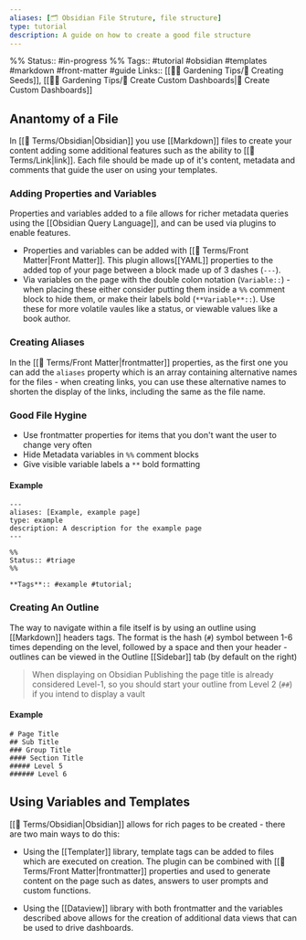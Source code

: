 ```yaml
---
aliases: [🗂 Obsidian File Struture, file structure]
type: tutorial
description: A guide on how to create a good file structure
---
```

%%
Status:: #in-progress 
%%
Tags:: #tutorial #obsidian #templates #markdown #front-matter #guide
Links:: [[👩‍🌾 Gardening Tips/🌱 Creating Seeds]], [[👩‍🌾 Gardening Tips/🎯 Create Custom Dashboards|🎯 Create Custom Dashboards]]

## Anantomy of a File

In [[📇 Terms/Obsidian|Obsidian]] you use [[Markdown]] files to create your content adding some additional features such as the ability to [[📇 Terms/Link|link]].  Each file should be made up of it's content, metadata and comments that guide the user on using your templates.

### Adding Properties and Variables

Properties and variables added to a file allows for richer metadata queries using the [[Obsidian Query Language]], and can be used via plugins to enable features.

- Properties and variables can be added with [[📇 Terms/Front Matter|Front Matter]]. This plugin allows[[YAML]] properties to the added top of your page between a block made up of 3 dashes (`---`).
- Via variables on the page with the double colon notation (`Variable::`) - when placing these either consider putting them inside a `%%` comment block to hide them, or make their labels bold (`**Variable**::`). Use these for more volatile vaules like a status, or viewable values like a book author.

### Creating Aliases

In the [[📇 Terms/Front Matter|frontmatter]] properties, as the first one you can add the `aliases` property which is an array containing alternative names for the files - when creating links, you can use these alternative names to shorten the display of the links, including the same as the file name.

### Good File Hygine

- Use frontmatter properties for items that you don't want the user to change very often
- Hide Metadata variables in `%%` comment blocks
- Give visible variable labels a `**` bold formatting

#### Example
```
---
aliases: [Example, example page]
type: example
description: A description for the example page
---

%%
Status:: #triage
%%

**Tags**:: #example #tutorial;
```

### Creating An Outline

The way to navigate within a file itself is by using an outline using [[Markdown]] headers tags.  The format is the hash (`#`) symbol between 1-6 times depending on the level, followed by a space and then your header - outlines can be viewed in the Outline [[Sidebar]] tab (by default on the right)

> When displaying on Obsidian Publishing the page title is already considered Level-1, so you should start your outline from Level 2 (`##`) if you intend to display a vault

#### Example

```
# Page Title
## Sub Title
### Group Title
#### Section Title
##### Level 5
###### Level 6
```

## Using Variables and Templates

[[📇 Terms/Obsidian|Obsidian]] allows for rich pages to be created - there are two main ways to do this:

- Using the [[Templater]] library, template tags can be added to files which are executed on creation. The plugin can be combined with [[📇 Terms/Front Matter|frontmatter]] properties and used to generate content on the page such as dates, answers to user prompts and custom functions.

- Using the [[Dataview]] library with both frontmatter and the variables described above allows for the creation of additional data views that can be used to drive dashboards.
